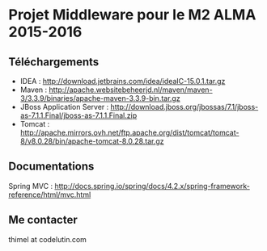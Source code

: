 Projet Middleware pour le M2 ALMA 2015-2016
===========================================

Téléchargements
---------------

- IDEA : http://download.jetbrains.com/idea/ideaIC-15.0.1.tar.gz
- Maven : http://apache.websitebeheerjd.nl/maven/maven-3/3.3.9/binaries/apache-maven-3.3.9-bin.tar.gz
- JBoss Application Server : http://download.jboss.org/jbossas/7.1/jboss-as-7.1.1.Final/jboss-as-7.1.1.Final.zip
- Tomcat : http://apache.mirrors.ovh.net/ftp.apache.org/dist/tomcat/tomcat-8/v8.0.28/bin/apache-tomcat-8.0.28.tar.gz

Documentations
--------------

Spring MVC : http://docs.spring.io/spring/docs/4.2.x/spring-framework-reference/html/mvc.html

Me contacter
------------

thimel at codelutin.com

